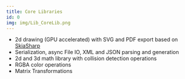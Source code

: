 ```yaml
---
title: Core Libraries
id: 0
img: img/Lib_CoreLib.png
---
```


* 2d drawing (GPU accelerated) with SVG and PDF export based on <a href="https://github.com/mono/SkiaSharp" target="_blank">SkiaSharp</a>
* Serialization, async File IO, XML and JSON parsing and generation
* 2d and 3d math library with collision detection operations
* RGBA color operations
* Matrix Transformations